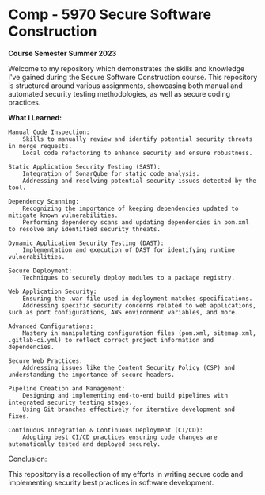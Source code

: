 # Comp - 5970 Secure Software Construction
**Course Semester Summer 2023**

Welcome to my repository which demonstrates the skills and knowledge I've gained during the Secure Software Construction course. This repository is structured around various assignments, showcasing both manual and automated security testing methodologies, as well as secure coding practices.

**What I Learned:**

    Manual Code Inspection:
        Skills to manually review and identify potential security threats in merge requests.
        Local code refactoring to enhance security and ensure robustness.

    Static Application Security Testing (SAST):
        Integration of SonarQube for static code analysis.
        Addressing and resolving potential security issues detected by the tool.

    Dependency Scanning:
        Recognizing the importance of keeping dependencies updated to mitigate known vulnerabilities.
        Performing dependency scans and updating dependencies in pom.xml to resolve any identified security threats.

    Dynamic Application Security Testing (DAST):
        Implementation and execution of DAST for identifying runtime vulnerabilities.

    Secure Deployment:
        Techniques to securely deploy modules to a package registry.

    Web Application Security:
        Ensuring the .war file used in deployment matches specifications.
        Addressing specific security concerns related to web applications, such as port configurations, AWS environment variables, and more.

    Advanced Configurations:
        Mastery in manipulating configuration files (pom.xml, sitemap.xml, .gitlab-ci.yml) to reflect correct project information and dependencies.

    Secure Web Practices:
        Addressing issues like the Content Security Policy (CSP) and understanding the importance of secure headers.

    Pipeline Creation and Management:
        Designing and implementing end-to-end build pipelines with integrated security testing stages.
        Using Git branches effectively for iterative development and fixes.

    Continuous Integration & Continuous Deployment (CI/CD):
        Adopting best CI/CD practices ensuring code changes are automatically tested and deployed securely.

Conclusion:

This repository is a recollection of my efforts in writing secure code and implementing security best practices in software development.
